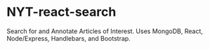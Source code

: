 # NYT-react-search
Search for and Annotate Articles of Interest. Uses MongoDB, React, Node/Express, Handlebars, and Bootstrap.
